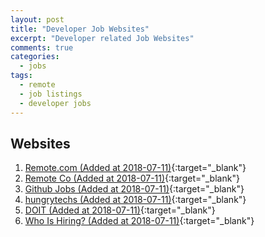 ```yaml
---
layout: post
title: "Developer Job Websites"
excerpt: "Developer related Job Websites"
comments: true
categories:
  - jobs
tags: 
  - remote
  - job listings
  - developer jobs
---
```


## Websites

1. [Remote.com (Added at 2018-07-11)](https://remote.com/){:target="_blank"}
1. [Remote Co (Added at 2018-07-11)](https://remote.co/remote-jobs/developer/){:target="_blank"}
1. [Github Jobs (Added at 2018-07-11)](https://jobs.github.com/positions?description=&location=remote){:target="_blank"}
1. [hungrytechs (Added at 2018-07-11)](hhttps://hungrytechs.com/){:target="_blank"}
1. [DOIT (Added at 2018-07-11)](https://do-itrelocation.com){:target="_blank"}
1. [Who Is Hiring? (Added at 2018-07-11)](https://whoishiring.io){:target="_blank"}
